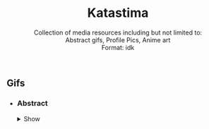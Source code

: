 <div align="center">
    <h1>Katastima</h1>
    <p>
        Collection of media resources including but not limited to:<br />
        Abstract gifs, Profile Pics, Anime art<br/> 
        Format: idk
   </div>

<br/>

<h2>Gifs</h2>

  * <div>
    <h3>Abstract</h3>
    <details>
      <summary>Show</summary>
      
      <p float="left" align="middle">
      <img src="https://user-images.githubusercontent.com/75514601/209616422-ae1407ff-146d-46b7-b716-d43da5cb021d.gif" alt="1" align="center" width="35%"/>
      <img src="https://user-images.githubusercontent.com/75514601/209625722-7a7ffa83-f44c-4a6b-93b5-32474236fe94.gif" alt="2" align="center" width="35%"/>
      </p>
      
      <p float="left" align="middle">
      <img src="https://user-images.githubusercontent.com/75514601/209642124-8de07088-6665-4f8f-b42a-e0572b3f468e.gif" alt="11" align="center" width="35%"/>
      <img src="https://user-images.githubusercontent.com/75514601/209642130-a31ad8c4-d125-4623-bbbd-904824928f5c.gif" alt="12" align="center" width="35%"/>
      </p>
      
      <p float="left" align="middle">
      <img src="https://user-images.githubusercontent.com/75514601/209642135-64e5c1d2-ef3e-48b2-837f-33ba0be22bd3.gif" alt="13" align="center" width="35%"/>
      <img src="https://user-images.githubusercontent.com/75514601/209642170-6e844de7-6396-44b2-bc71-71dafbbd316c.gif" alt="8" align="center" width="35%"/>
      </p>
      
      <p float="left" align="middle">
      <img src="https://user-images.githubusercontent.com/75514601/209625716-5dae539d-65d1-4703-b04d-ca5e839f8c61.gif" alt="3" align="center" width="35%"/>
      <img src="https://user-images.githubusercontent.com/75514601/209642206-fcfbc935-7b5e-4912-8293-156bcf67ff03.gif" alt="4" align="center" width="35%"/>
      </p>
      
      <p float="left" align="middle">
      <img src="https://user-images.githubusercontent.com/75514601/209642192-97d027db-db77-496b-8f68-0f1d8452d819.gif" alt="6" align="center" width="35%"/>
      <img src="https://user-images.githubusercontent.com/75514601/209642212-ec8ba881-2a1b-49dd-a29b-a5a65786cc31.gif" alt="5" align="center" width="35%"/>
      </p>
      
      <p float="left" align="middle">
      <img src="https://user-images.githubusercontent.com/75514601/209649107-aa61a628-5d25-42e8-bb72-def187f9c88c.gif" alt="26" align="center" width="35%"/>
      <img src="https://user-images.githubusercontent.com/75514601/209649028-f849c6d7-a2d5-46fc-b6be-d2b71083190f.gif" alt="24" align="center" width="35%"/>
      </p>
      
      <p float="left" align="middle">
      <img src="https://user-images.githubusercontent.com/75514601/209649163-5c2d822a-bf76-4c86-9238-d566fcd8de9f.gif" alt="22" align="center" width="35%"/>
      <img src="https://user-images.githubusercontent.com/75514601/209649174-ab1fecca-c5a4-4ab2-a515-7147311f5dd4.gif" alt="16" align="center" width="35%"/>
      </p>
      
      <p float="left" align="middle">
      <img src="https://user-images.githubusercontent.com/75514601/209649181-ef7d68f4-0e52-45fe-a204-66aa8d4101be.gif" alt="17" align="center" width="35%"/>
      <img src="https://user-images.githubusercontent.com/75514601/209649184-09f5882d-2eef-46ed-a7fa-0ec3e03b450d.gif" alt="18" align="center" width="35%"/>
      </p>
      
      <p float="left" align="middle">
      <img src="https://user-images.githubusercontent.com/75514601/209649208-a1f33588-d7a2-4b67-bbed-538773063274.gif" alt="20" align="center" width="35%"/>
      <img src="https://user-images.githubusercontent.com/75514601/209649232-76098598-ebb0-4681-bc2a-d3342a06fe1d.gif" alt="15" align="center" width="35%"/>
      </p>
      
      <p float="left" align="middle">
      <img src="https://user-images.githubusercontent.com/75514601/209649002-d1f686be-8cfa-490b-b458-9976b882c94b.gif" alt="23" align="center" width="35%"/>
      <img src="https://user-images.githubusercontent.com/75514601/209649157-744ba8bf-679a-4480-9cf3-a85c39cee2a6.gif" alt="21" align="center" width="35%"/>
      </p>
      
  </details>
  </div>
